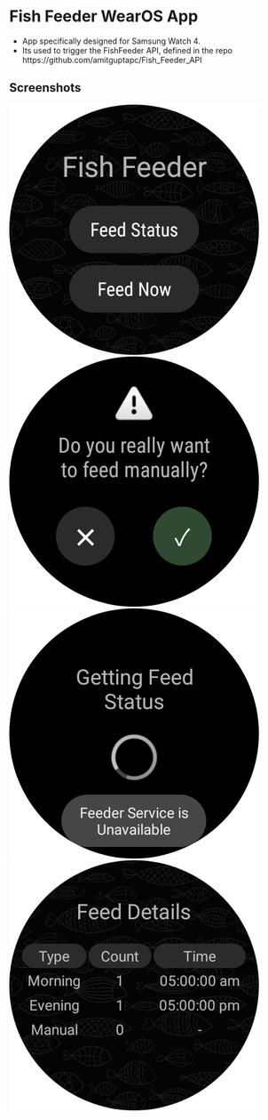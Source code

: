 <h1>Fish Feeder WearOS App</h1>
<ul>
<li>App specifically designed for Samsung Watch 4.</li>
<li>Its used to trigger the FishFeeder API, defined in the repo <a>https://github.com/amitguptapc/Fish_Feeder_API</a></li>
</ul>
<h2>Screenshots</h2>
<img src="app/screenshots/home.png">
<img src="app/screenshots/confirm.png">
<img src="app/screenshots/load.png">
<img src="app/screenshots/details.png">